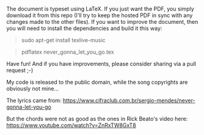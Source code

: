 The document is typeset using LaTeX. If you just want the PDF, you simply download it from this repo (I'll try to keep the hosted PDF in sync with any changes made to the other files). If you want to improve the document, then you will need to install the dependencies and build it this way:

> sudo apt-get install texlive-music

> pdflatex never_gonna_let_you_go.tex

Have fun! And if you have improvements, please consider sharing via a pull request ;-)

My code is released to the public domain, while the song copyrights are obviously not mine...

The lyrics came from:
https://www.cifraclub.com.br/sergio-mendes/never-gonna-let-you-go

But the chords were not as good as the ones in Rick Beato's video here:
https://www.youtube.com/watch?v=ZnRxTW8GxT8
